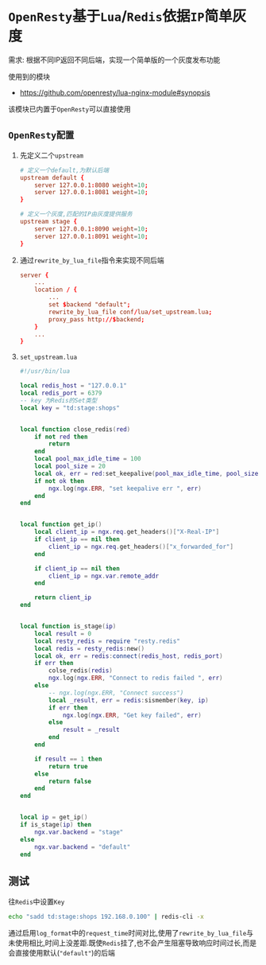 # `OpenResty`基于`Lua`/`Redis`依据`IP`简单灰度

需求: 根据不同IP返回不同后端，实现一个简单版的一个灰度发布功能

使用到的模块

- https://github.com/openresty/lua-nginx-module#synopsis

该模块已内置于`OpenResty`可以直接使用


## `OpenResty配置`

1. 先定义二个`upstream`

    ```conf      
    # 定义一个default,为默认后端
    upstream default {
        server 127.0.0.1:8080 weight=10;
        server 127.0.0.1:8081 weight=10;
    }

    # 定义一个灰度,匹配的IP由灰度提供服务
    upstream stage {
        server 127.0.0.1:8090 weight=10;
        server 127.0.0.1:8091 weight=10;
    }
    ```

2. 通过`rewrite_by_lua_file`指令来实现不同后端

    ```conf
    server {
        ...
        location / {
            ...
            set $backend "default";
            rewrite_by_lua_file conf/lua/set_upstream.lua;
            proxy_pass http://$backend;
        }
        ...
    }
    ```

3. `set_upstream.lua`

    ```lua
    #!/usr/bin/lua

    local redis_host = "127.0.0.1"
    local redis_port = 6379
    -- key 为Redis的Set类型
    local key = "td:stage:shops"


    local function close_redis(red)
        if not red then
            return
        end
        local pool_max_idle_time = 100
        local pool_size = 20
        local ok, err = red:set_keepalive(pool_max_idle_time, pool_size)
        if not ok then
            ngx.log(ngx.ERR, "set keepalive err ", err)
        end
    end


    local function get_ip()
        local client_ip = ngx.req.get_headers()["X-Real-IP"]
        if client_ip == nil then
            client_ip = ngx.req.get_headers()["x_forwarded_for"]
        end

        if client_ip == nil then
            client_ip = ngx.var.remote_addr
        end

        return client_ip
    end


    local function is_stage(ip)
        local result = 0
        local resty_redis = require "resty.redis"
        local redis = resty_redis:new()
        local ok, err = redis:connect(redis_host, redis_port)
        if err then
            colse_redis(redis)
            ngx.log(ngx.ERR, "Connect to redis failed ", err)
        else
            -- ngx.log(ngx.ERR, "Connect success")
            local _result, err = redis:sismember(key, ip)
            if err then
                ngx.log(ngx.ERR, "Get key failed", err)
            else
                result = _result
            end
        end
    
        if result == 1 then
            return true
        else
            return false
        end
    end


    local ip = get_ip()
    if is_stage(ip) then
        ngx.var.backend = "stage"
    else
        ngx.var.backend = "default"
    end
    ```


## 测试

 往`Redis`中设置`Key`

 ```bash
 echo "sadd td:stage:shops 192.168.0.100" | redis-cli -x
 ```



通过启用`log_format`中的`request_time`时间对比,使用了`rewrite_by_lua_file`与未使用相比,时间上没差距.既使`Redis`挂了,也不会产生阻塞导致响应时间过长,而是会直接使用默认(`"default"`)的后端